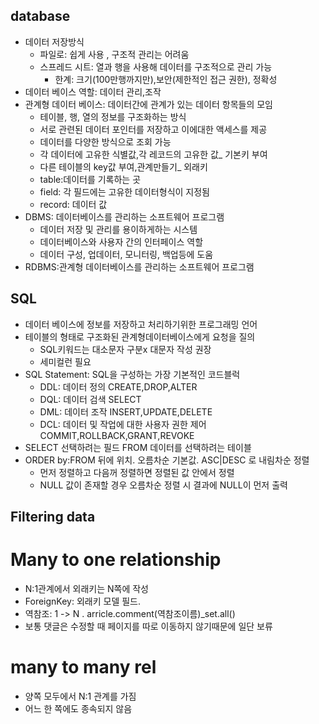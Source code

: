 ## database
- 데이터 저장방식
  - 파일로: 쉽게 사용 , 구조적 관리는 어려움
  - 스프레드 시트: 열과 행을 사용해 데이터를 구조적으로 관리 가능
    - 한계: 크기(100만행까지만),보안(제한적인 접근 권한), 정확성
- 데이터 베이스 역할: 데이터 관리,조작
- 관계형 데이터 베이스: 데이터간에 관계가 있는 데이터 항목들의 모임
  - 테이블, 행, 열의 정보를 구조화하는 방식
  - 서로 관련된 데이터 포인터를 저장하고 이에대한 액세스를 제공
  - 데이터를 다양한 방식으로 조회 가능
  - 각 데이터에 고유한 식별값,각 레코드의 고유한 값_ 기본키 부여
  - 다른 테이블의 key값 부여,관계만들기_ 외래키
  - table:데이터를 기록하는 곳
  - field: 각 필드에는 고유한 데이터형식이 지정됨
  - record: 데이터 값
- DBMS: 데이터베이스를 관리하는 소프트웨어 프로그램
  - 데이터 저장 및 관리를 용이하게하는 시스템
  - 데이터베이스와 사용자 간의 인터페이스 역할
  - 데이터 구성, 업데이터, 모니터링, 백업등에 도움
- RDBMS:관계형 데이터베이스를 관리하는 소프트웨어 프로그램

## SQL
- 데이터 베이스에 정보를 저장하고 처리하기위한 프로그래밍 언어
- 테이블의 형태로 구조화된 관계형데이터베이스에게 요청을 질의
  - SQL키워드는 대소문자 구분x 대문자 작성 권장
  - 세미컬런 필요
- SQL Statement: SQL을 구성하는 가장 기본적인 코드블럭
  - DDL: 데이터 정의 CREATE,DROP,ALTER
  - DQL: 데이터 검색 SELECT
  - DML: 데이터 조작 INSERT,UPDATE,DELETE
  - DCL: 데이터 및 작업에 대한 사용자 권한 제어 COMMIT,ROLLBACK,GRANT,REVOKE
- SELECT 선택하려는 필드 FROM 데이터를 선택하려는 테이블
- ORDER by:FROM 뒤에 위치. 오름차순 기본값. ASC|DESC 로 내림차순 정렬
  - 먼저 정렬하고 다음꺼 정렬하면 정렬된 값 안에서 정렬
  - NULL 값이 존재할 경우 오름차순 정렬 시 결과에 NULL이 먼저 출력

## Filtering data


# Many to one relationship
- N:1관계에서 외래키는 N쪽에 작성
- ForeignKey: 외래키 모델 필드. 
- 역참조: 1 -> N . arricle.comment(역참조이름)_set.all()
- 보통 댓글은 수정할 때 페이지를 따로 이동하지 않기때문에 일단 보류

# many to many rel
- 양쪽 모두에서 N:1 관계를 가짐
- 어느 한 쪽에도 종속되지 않음